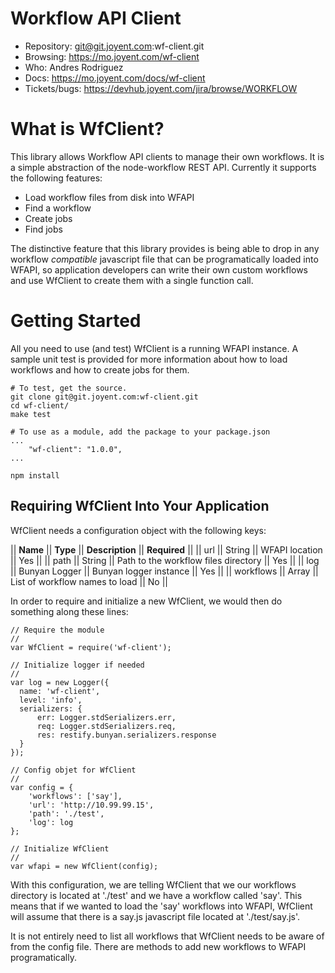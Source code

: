 # Workflow API Client

* Repository: git@git.joyent.com:wf-client.git
* Browsing: <https://mo.joyent.com/wf-client>
* Who: Andres Rodriguez
* Docs: <https://mo.joyent.com/docs/wf-client>
* Tickets/bugs: <https://devhub.joyent.com/jira/browse/WORKFLOW>


# What is WfClient?

This library allows Workflow API clients to manage their own workflows. It is a
simple abstraction of the node-workflow REST API. Currently it supports the
following features:

* Load workflow files from disk into WFAPI
* Find a workflow
* Create jobs
* Find jobs

The distinctive feature that this library provides is being able to drop in any
workflow *compatible* javascript file that can be programatically loaded into
WFAPI, so application developers can write their own custom workflows and use
WfClient to create them with a single function call.

# Getting Started

All you need to use (and test) WfClient is a running WFAPI instance. A sample
unit test is provided for more information about how to load workflows and how
to create jobs for them.

    # To test, get the source.
    git clone git@git.joyent.com:wf-client.git
    cd wf-client/
    make test

	# To use as a module, add the package to your package.json
    ...
        "wf-client": "1.0.0",
    ...

    npm install


## Requiring WfClient Into Your Application

WfClient needs a configuration object with the following keys:

|| **Name** || **Type** || **Description** || **Required** ||
|| url || String || WFAPI location || Yes ||
|| path || String || Path to the workflow files directory || Yes ||
|| log || Bunyan Logger || Bunyan logger instance || Yes ||
|| workflows || Array || List of workflow names to load || No ||

In order to require and initialize a new WfClient, we would then do something
along these lines:

	// Require the module
	//
	var WfClient = require('wf-client');

	// Initialize logger if needed
	//
	var log = new Logger({
	  name: 'wf-client',
	  level: 'info',
	  serializers: {
	      err: Logger.stdSerializers.err,
	      req: Logger.stdSerializers.req,
	      res: restify.bunyan.serializers.response
	  }
	});

	// Config objet for WfClient
	//
	var config = {
	    'workflows': ['say'],
	    'url': 'http://10.99.99.15',
	    'path': './test',
	    'log': log
	};

	// Initialize WfClient
	//
	var wfapi = new WfClient(config);

With this configuration, we are telling WfClient that we our workflows directory
is located at './test' and we have a workflow called 'say'. This means that if
we wanted to load the 'say' workflows into WFAPI, WfClient will assume that
there is a say.js javascript file located at './test/say.js'.

It is not entirely need to list all workflows that WfClient needs to be aware of
from the config file. There are methods to add new workflows to WFAPI
programatically.


